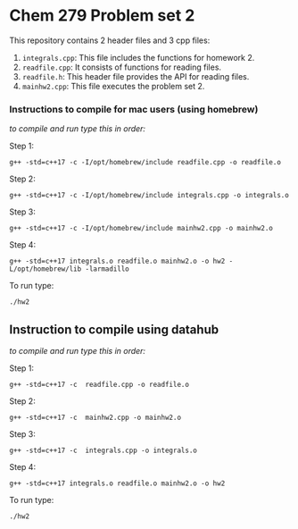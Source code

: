 # Chem 279 Problem set 2 


This repository contains 2 header files and 3 cpp files:

1. `integrals.cpp`: This file includes the functions for homework 2.
2. `readfile.cpp`: It consists of functions for reading files.
3. `readfile.h`: This header file provides the API for reading files.
4. `mainhw2.cpp`: This file executes the problem set 2.


### Instructions to compile for mac users (using homebrew)
*to compile and run type this in order:*

Step 1:
~~~
g++ -std=c++17 -c -I/opt/homebrew/include readfile.cpp -o readfile.o
~~~
Step 2:

~~~
g++ -std=c++17 -c -I/opt/homebrew/include integrals.cpp -o integrals.o
~~~

Step 3:
~~~
g++ -std=c++17 -c -I/opt/homebrew/include mainhw2.cpp -o mainhw2.o
~~~
 
Step 4:
~~~
g++ -std=c++17 integrals.o readfile.o mainhw2.o -o hw2 -L/opt/homebrew/lib -larmadillo
~~~

To run type:

~~~
./hw2
~~~

## Instruction to compile using datahub
*to compile and run type this in order:*

Step 1:
~~~
g++ -std=c++17 -c  readfile.cpp -o readfile.o
~~~

Step 2:
~~~
g++ -std=c++17 -c  mainhw2.cpp -o mainhw2.o
~~~

Step 3:
~~~
g++ -std=c++17 -c  integrals.cpp -o integrals.o
~~~

Step 4:
~~~
g++ -std=c++17 integrals.o readfile.o mainhw2.o -o hw2 
~~~

To run type:

~~~
./hw2
~~~
